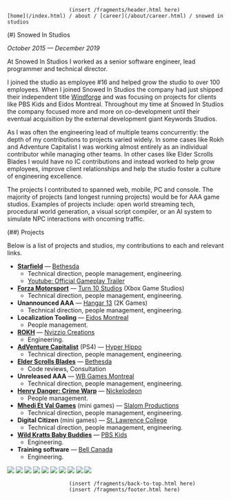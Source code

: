                         (insert /fragments/header.html here)
    [home](/index.html) / about / [career](/about/career.html) / snowed in studios
    
(#) Snowed In Studios

*October 2015 — December 2019*

At Snowed In Studios I worked as a senior software engineer, lead programmer and
technical director.

I joined the studio as employee #16 and helped grow the studio to over
100 employees. When I joined Snowed In Studios the company had just shipped
their independent title 
[Windforge](https://store.steampowered.com/app/266170/Windforge/) and was
focusing on projects for clients like PBS Kids and Eidos Montreal. Throughout
my time at Snowed In Studios the company focused more and more on co-development
until their eventual acquisition by the external development giant Keywords
Studios.

As I was often the engineering lead of multiple teams concurrently: the depth
of my contributions to projects varied widely. In some cases like Rokh and
Adventure Capitalist I was working almost entirely as an individual contributor
while managing other teams. In other cases like Elder Scrolls Blades I would
have no IC contributions and instead worked to help grow employees, improve
client relationships and help the studio foster a culture of engineering
excellence.

The projects I contributed to spanned web, mobile, PC and console. The majority
of projects (and longest running projects) would be for AAA game studios.
Examples of projects include: open world streaming tech, procedural world
generation, a visual script compiler, or an AI system to simulate NPC
interactions with oncoming traffic.

(##) Projects

 Below is a list of projects and studios, my contributions to each and relevant links.

* [**Starfield**](https://bethesda.net/en/game/starfield) — [Bethesda](https://bethesda.net/dashboard)
    * Technical direction, people management, engineering.
    * [Youtube: Official Gameplay Trailer](https://www.youtube.com/watch?v=kfYEiTdsyas)
* [**Forza Motorsport**](https://forza.net/) — [Turn 10 Studios](https://turn10studios.com/) (Xbox Game Studios)
    * Technical direction, people management, engineering.
* **Unannounced AAA** — [Hangar 13](https://hangar13games.com/) (2K Games)
    * Technical direction, people management, engineering.
* **Localization Tooling** — [Eidos Montreal](https://www.eidosmontreal.com/)
    * People management.
* [**ROKH**](https://steamcommunity.com/app/462440) — [Nvizzio Creations](https://nvizzio.com/)
    * Engineering.
* [**AdVenture Capitalist**](https://hyperhippo.com/games/adventure-capitalist/) (PS4) — [Hyper Hippo](https://hyperhippo.com/)
    * Technical direction, people management, engineering.
* [**Elder Scrolls Blades**](https://elderscrolls.bethesda.net/en/blades) — [Bethesda](https://bethesda.net/dashboard)
    * Code reviews, Consultation
* **Unreleased AAA** — [WB Games Montreal](https://wbgamesmontreal.com/)
    * Technical direction, people management, engineering.
* [**Henry Danger: Crime Warp**](https://dangerverse.fandom.com/wiki/Crime_Warp) — [Nickelodeon](https://www.nick.com/)
    * People management.
* [**Mhedi Et Val Games**](https://ici.radio-canada.ca/v35/jeunesse-contenu/jeux/mehdi-et-val/gameview.html) (mini games) — [Slalom Productions](https://www.slalomprod.tv/)
    * Technical direction, people management, engineering.
* **Digital Citizen** (mini games) — [St. Lawrence College](https://parttime.stlawrencecollege.ca/stlaw/category/category.aspx)
    * Technical direction, people management, engineering.
* [**Wild Kratts Baby Buddies**](https://pbskids.org/apps/wild-kratts-baby-buddies.html) — [PBS Kids](https://pbskids.org/)
    * Engineering.
* **Training software** — [Bell Canada](https://www.bell.ca/)
    * Engineering.


![ ](/data/site/about/career/snowed-in-studios/starfield_1.png)
![ ](/data/site/about/career/snowed-in-studios/starfield_2.png)
![ ](/data/site/about/career/snowed-in-studios/forza_1.png)
![ ](/data/site/about/career/snowed-in-studios/forza_2.png)
![ ](/data/site/about/career/snowed-in-studios/rokh_1.png)
![ ](/data/site/about/career/snowed-in-studios/rokh_2.png)
![ ](/data/site/about/career/snowed-in-studios/adventure_capitalist.png)
![ ](/data/site/about/career/snowed-in-studios/HenryDangerCrimeWarp.png)
![ ](/data/site/about/career/snowed-in-studios/MehdiEtVal.png)
![ ](/data/site/about/career/snowed-in-studios/wildkratts.png)

                        (insert /fragments/back-to-top.html here)
                        (insert /fragments/footer.html here)